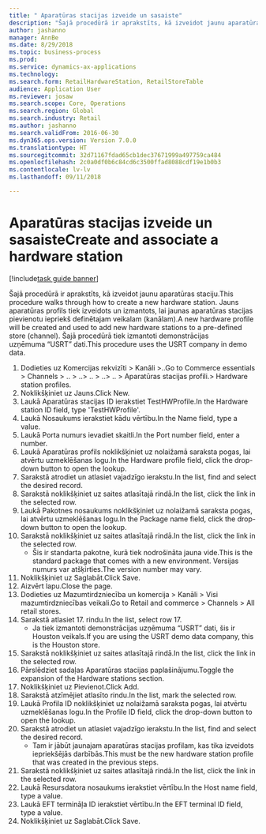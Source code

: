 ```yaml
--- 
title: " Aparatūras stacijas izveide un sasaiste"
description: "Šajā procedūrā ir aprakstīts, kā izveidot jaunu aparatūras staciju."
author: jashanno
manager: AnnBe
ms.date: 8/29/2018
ms.topic: business-process
ms.prod: 
ms.service: dynamics-ax-applications
ms.technology: 
ms.search.form: RetailHardwareStation, RetailStoreTable
audience: Application User
ms.reviewer: josaw
ms.search.scope: Core, Operations
ms.search.region: Global
ms.search.industry: Retail
ms.author: jashanno
ms.search.validFrom: 2016-06-30
ms.dyn365.ops.version: Version 7.0.0
ms.translationtype: HT
ms.sourcegitcommit: 32d71167fdad65cb1dec37671999a497759ca484
ms.openlocfilehash: 2c0a0df0b6c84cd6c3500ffad8088cdf19e1b0b3
ms.contentlocale: lv-lv
ms.lasthandoff: 09/11/2018

---
```

# <a name="create-and-associate-a-hardware-station"></a><span data-ttu-id="df57f-103"> Aparatūras stacijas izveide un sasaiste</span><span class="sxs-lookup"><span data-stu-id="df57f-103">Create and associate a hardware station</span></span>

[!include[task guide banner](../includes/task-guide-banner.md)]

<span data-ttu-id="df57f-104">Šajā procedūrā ir aprakstīts, kā izveidot jaunu aparatūras staciju.</span><span class="sxs-lookup"><span data-stu-id="df57f-104">This procedure walks through how to create a new hardware station.</span></span> <span data-ttu-id="df57f-105">Jauns aparatūras profils tiek izveidots un izmantots, lai jaunas aparatūras stacijas pievienotu iepriekš definētajam veikalam (kanālam).</span><span class="sxs-lookup"><span data-stu-id="df57f-105">A new hardware profile will be created and used to add new hardware stations to a pre-defined store (channel).</span></span> <span data-ttu-id="df57f-106">Šajā procedūrā tiek izmantoti demonstrācijas uzņēmuma “USRT” dati.</span><span class="sxs-lookup"><span data-stu-id="df57f-106">This procedure uses the USRT company in demo data.</span></span>

1. <span data-ttu-id="df57f-107">Dodieties uz Komercijas rekvizīti > Kanāli >..</span><span class="sxs-lookup"><span data-stu-id="df57f-107">Go to Commerce essentials > Channels > ..</span></span> <span data-ttu-id="df57f-108">> ..</span><span class="sxs-lookup"><span data-stu-id="df57f-108">> ..</span></span> <span data-ttu-id="df57f-109">> ..</span><span class="sxs-lookup"><span data-stu-id="df57f-109">> ..</span></span> <span data-ttu-id="df57f-110">> Aparatūras stacijas profili.</span><span class="sxs-lookup"><span data-stu-id="df57f-110">> Hardware station profiles.</span></span>
2. <span data-ttu-id="df57f-111">Noklikšķiniet uz Jauns.</span><span class="sxs-lookup"><span data-stu-id="df57f-111">Click New.</span></span>
3. <span data-ttu-id="df57f-112">Laukā Aparatūras stacijas ID ierakstiet TestHWProfile.</span><span class="sxs-lookup"><span data-stu-id="df57f-112">In the Hardware station ID field, type 'TestHWProfile'.</span></span>
4. <span data-ttu-id="df57f-113">Laukā Nosaukums ierakstiet kādu vērtību.</span><span class="sxs-lookup"><span data-stu-id="df57f-113">In the Name field, type a value.</span></span>
5. <span data-ttu-id="df57f-114">Laukā Porta numurs ievadiet skaitli.</span><span class="sxs-lookup"><span data-stu-id="df57f-114">In the Port number field, enter a number.</span></span>
6. <span data-ttu-id="df57f-115">Laukā Aparatūras profils noklikšķiniet uz nolaižamā saraksta pogas, lai atvērtu uzmeklēšanas logu.</span><span class="sxs-lookup"><span data-stu-id="df57f-115">In the Hardware profile field, click the drop-down button to open the lookup.</span></span>
7. <span data-ttu-id="df57f-116">Sarakstā atrodiet un atlasiet vajadzīgo ierakstu.</span><span class="sxs-lookup"><span data-stu-id="df57f-116">In the list, find and select the desired record.</span></span>
8. <span data-ttu-id="df57f-117">Sarakstā noklikšķiniet uz saites atlasītajā rindā.</span><span class="sxs-lookup"><span data-stu-id="df57f-117">In the list, click the link in the selected row.</span></span>
9. <span data-ttu-id="df57f-118">Laukā Pakotnes nosaukums noklikšķiniet uz nolaižamā saraksta pogas, lai atvērtu uzmeklēšanas logu.</span><span class="sxs-lookup"><span data-stu-id="df57f-118">In the Package name field, click the drop-down button to open the lookup.</span></span>
10. <span data-ttu-id="df57f-119">Sarakstā noklikšķiniet uz saites atlasītajā rindā.</span><span class="sxs-lookup"><span data-stu-id="df57f-119">In the list, click the link in the selected row.</span></span>
    * <span data-ttu-id="df57f-120">Šis ir standarta pakotne, kurā tiek nodrošināta jauna vide.</span><span class="sxs-lookup"><span data-stu-id="df57f-120">This is the standard package that comes with a new environment.</span></span> <span data-ttu-id="df57f-121">Versijas numurs var atšķirties.</span><span class="sxs-lookup"><span data-stu-id="df57f-121">The version number may vary.</span></span>  
11. <span data-ttu-id="df57f-122">Noklikšķiniet uz Saglabāt.</span><span class="sxs-lookup"><span data-stu-id="df57f-122">Click Save.</span></span>
12. <span data-ttu-id="df57f-123">Aizvērt lapu.</span><span class="sxs-lookup"><span data-stu-id="df57f-123">Close the page.</span></span>
13. <span data-ttu-id="df57f-124">Dodieties uz Mazumtirdzniecība un komercija > Kanāli > Visi mazumtirdzniecības veikali.</span><span class="sxs-lookup"><span data-stu-id="df57f-124">Go to Retail and commerce > Channels > All retail stores.</span></span>
14. <span data-ttu-id="df57f-125">Sarakstā atlasiet 17. rindu.</span><span class="sxs-lookup"><span data-stu-id="df57f-125">In the list, select row 17.</span></span>
    * <span data-ttu-id="df57f-126">Ja tiek izmantoti demonstrācijas uzņēmuma “USRT” dati, šis ir Houston veikals.</span><span class="sxs-lookup"><span data-stu-id="df57f-126">If you are using the USRT demo data company, this is the Houston store.</span></span>  
15. <span data-ttu-id="df57f-127">Sarakstā noklikšķiniet uz saites atlasītajā rindā.</span><span class="sxs-lookup"><span data-stu-id="df57f-127">In the list, click the link in the selected row.</span></span>
16. <span data-ttu-id="df57f-128">Pārslēdziet sadaļas Aparatūras stacijas paplašinājumu.</span><span class="sxs-lookup"><span data-stu-id="df57f-128">Toggle the expansion of the Hardware stations section.</span></span>
17. <span data-ttu-id="df57f-129">Noklikšķiniet uz Pievienot.</span><span class="sxs-lookup"><span data-stu-id="df57f-129">Click Add.</span></span>
18. <span data-ttu-id="df57f-130">Sarakstā atzīmējiet atlasīto rindu.</span><span class="sxs-lookup"><span data-stu-id="df57f-130">In the list, mark the selected row.</span></span>
19. <span data-ttu-id="df57f-131">Laukā Profila ID noklikšķiniet uz nolaižamā saraksta pogas, lai atvērtu uzmeklēšanas logu.</span><span class="sxs-lookup"><span data-stu-id="df57f-131">In the Profile ID field, click the drop-down button to open the lookup.</span></span>
20. <span data-ttu-id="df57f-132">Sarakstā atrodiet un atlasiet vajadzīgo ierakstu.</span><span class="sxs-lookup"><span data-stu-id="df57f-132">In the list, find and select the desired record.</span></span>
    * <span data-ttu-id="df57f-133">Tam ir jābūt jaunajam aparatūras stacijas profilam, kas tika izveidots iepriekšējās darbībās.</span><span class="sxs-lookup"><span data-stu-id="df57f-133">This must be the new hardware station profile that was created in the previous steps.</span></span>  
21. <span data-ttu-id="df57f-134">Sarakstā noklikšķiniet uz saites atlasītajā rindā.</span><span class="sxs-lookup"><span data-stu-id="df57f-134">In the list, click the link in the selected row.</span></span>
22. <span data-ttu-id="df57f-135">Laukā Resursdatora nosaukums ierakstiet vērtību.</span><span class="sxs-lookup"><span data-stu-id="df57f-135">In the Host name field, type a value.</span></span>
23. <span data-ttu-id="df57f-136">Laukā EFT termināļa ID ierakstiet vērtību.</span><span class="sxs-lookup"><span data-stu-id="df57f-136">In the EFT terminal ID field, type a value.</span></span>
24. <span data-ttu-id="df57f-137">Noklikšķiniet uz Saglabāt.</span><span class="sxs-lookup"><span data-stu-id="df57f-137">Click Save.</span></span>


